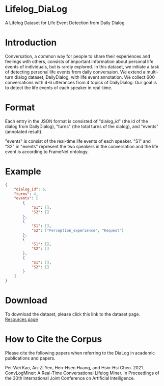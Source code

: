 # Lifelog_DiaLog
A Lifelog Dataset for Life Event Detection from Daily Dialog

# Introduction
Conversation, a common way for people to share their experiences and feelings with others, consists of important information about personal life events of individuals, but is rarely explored. In this dataset, we initiate a task of detecting personal life events from daily conversaion. We extend a multi-turn dialog dataset, DailyDialog, with life event annotation. We collect 600 conversations with 4-6 utterances from 4 topics of DailyDialog. Our goal is to detect the life events of each speaker in real-time.

# Format
Each entry in the JSON format is consisted of "dialog_id" (the id of the dialog from DailyDialog), "turns" (the total turns of the dialog), and "events" (annotated result).

"events" is consist of the real-time life events of each speaker. "S1" and "S2" in "events" represent the two speakers in the conversation and the life event is according to FrameNet ontology.

# Example

```json
{
    "dialog_id": 6,
    "turns": 4,
    "events": [
        {
            "S1": [],
            "S2": []
        },
        {
            "S1": [],
            "S2": ["Perception_experience", "Request"]
        },
        {
            "S1": [],
            "S2": []
        },
        {
            "S1": [],
            "S2": []
        }
    ]
}
```

# Download
To download the dataset, please click this link to the dataset page.
[Resources page](http://nlg.csie.ntu.edu.tw/nlpresource/DiaLog/)


# How to Cite the Corpus
Please cite the following papers when referring to the DiaLog in academic publications and papers.

Pei-Wei Kao, An-Zi Yen, Hen-Hsen Huang, and Hsin-Hsi Chen. 2021. ConvLogMiner: A Real-Time Conversational Lifelog Miner. In Proceedings of the 30th International Joint Conference on Artificial Intelligence.
